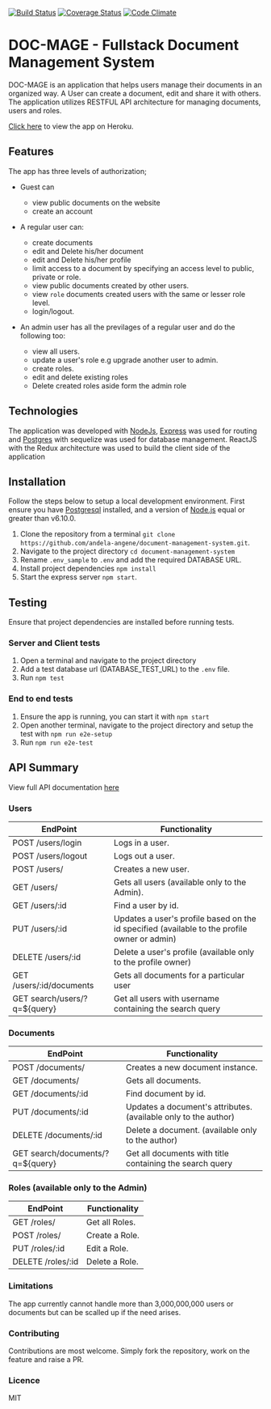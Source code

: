 [![Build Status](https://travis-ci.org/andela-angene/document-management-system.svg?branch=develop)](https://travis-ci.org/andela-angene/document-management-system)
[![Coverage Status](https://coveralls.io/repos/github/andela-angene/document-management-system/badge.svg?branch=develop)](https://coveralls.io/github/andela-angene/document-management-system?branch=develop)
[![Code Climate](https://codeclimate.com/github/andela-angene/document-management-system/badges/gpa.svg)](https://codeclimate.com/github/andela-angene/document-management-system)

# DOC-MAGE - Fullstack Document Management System

DOC-MAGE is an application that helps users manage their documents in an organized way. A User can create a document, edit and share it with others.
The application utilizes RESTFUL API architecture for managing documents, users and roles.

[Click here](http://doc-mage.herokuapp.com/) to view the app on Heroku.

## Features

The app has three levels of authorization;
- Guest can
    - view public documents on the website
    - create an account

- A regular user can:
    - create documents
    - edit and Delete his/her document
    - edit and Delete his/her profile
    - limit access to a document by specifying an access level to public, private or role.
    - view public documents created by other users.
    - view `role` documents created users with the same or lesser role level.
    - login/logout.

- An admin user has all the previlages of a regular user and do the following too:
    - view all users.
    - update a user's role e.g upgrade another user to admin.
    - create roles.
    - edit and delete existing roles
    - Delete created roles aside form the admin role

## Technologies
The application was developed with [NodeJs](http://nodejs.org/), [Express](http://expressjs.com/) was used for routing and [Postgres](http://postgresql.com/) with sequelize was used for database management.
 ReactJS with the Redux architecture was used to build the client side of the application

## Installation
Follow the steps below to setup a local development environment. First ensure you have [Postgresql](https://www.postgresql.org/) installed, and a version of [Node.js](http://nodejs.org/) equal or greater than v6.10.0.

1. Clone the repository from a terminal `git clone https://github.com/andela-angene/document-management-system.git`.
2. Navigate to the project directory `cd document-management-system`
3. Rename `.env_sample` to `.env` and add the required DATABASE URL.
4. Install project dependencies `npm install`
5. Start the express server `npm start`.

## Testing
Ensure that project dependencies are installed before running tests.
### Server and Client tests
1. Open a terminal and navigate to the project directory
2. Add a test database url (DATABASE_TEST_URL) to the `.env` file.
3. Run `npm test`
### End to end tests
1. Ensure the app is running, you can start it with `npm start`
2. Open another terminal, navigate to the project directory and setup the test with `npm run e2e-setup`
2. Run `npm run e2e-test`

## API Summary
View full API documentation [here](http://doc-mage.herokuapp.com/api)

### Users
EndPoint                      |   Functionality
------------------------------|------------------------
POST /users/login         |   Logs in a user.
POST /users/logout        |   Logs out a user.
POST /users/              |   Creates a new user.
GET /users/               |   Gets all users (available only to the Admin).
GET /users/:id           |   Find a user by id.
PUT /users/:id           |   Updates a user's profile based on the id specified (available to the profile owner or admin)
DELETE /users/:id        |   Delete a user's profile (available only to the profile owner)
GET /users/:id/documents   | Gets all documents for a particular user
GET search/users/?q=${query} | Get all users with username containing the search query

### Documents
EndPoint                      |   Functionality
------------------------------|------------------------
POST /documents/          |   Creates a new document instance.
GET /documents/           |   Gets all documents.
GET /documents/:id       |   Find document by id.
PUT /documents/:id       |   Updates a document's attributes. (available only to the author)
DELETE /documents/:id    |   Delete a document. (available only to the author)
GET search/documents/?q=${query} | Get all documents with title containing the search query

### Roles (available only to the Admin)
EndPoint                      |   Functionality
------------------------------|------------------------
GET /roles/               |   Get all Roles.
POST /roles/               |   Create a Role.
PUT /roles/:id               |   Edit a Role.
DELETE /roles/:id               |   Delete a Role.

### Limitations

The app currently cannot handle more than 3,000,000,000 users or documents but can be scalled up if the need arises.

### Contributing

Contributions are most welcome. Simply fork the repository, work on the feature and raise a PR.

### Licence
MIT
